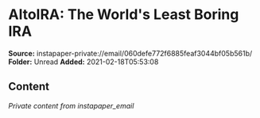 # AltoIRA: The World's Least Boring IRA

**Source:** instapaper-private://email/060defe772f6885feaf3044bf05b561b/
**Folder:** Unread
**Added:** 2021-02-18T05:53:08




## Content
*Private content from instapaper_email*
